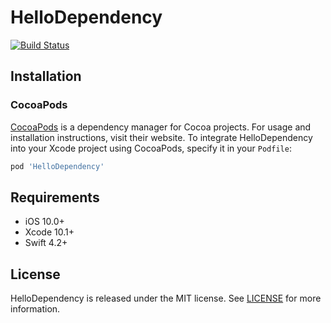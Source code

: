 # HelloDependency

[![Build Status](https://travis-ci.com/valitovaza/HelloDependency.svg?branch=master)](https://travis-ci.com/valitovaza/HelloDependency)

## Installation

### CocoaPods

[CocoaPods](https://cocoapods.org) is a dependency manager for Cocoa projects. For usage and installation instructions, visit their website. To integrate HelloDependency into your Xcode project using CocoaPods, specify it in your `Podfile`:

```ruby
pod 'HelloDependency'
```

## Requirements

- iOS 10.0+
- Xcode 10.1+
- Swift 4.2+

## License

HelloDependency is released under the MIT license. See [LICENSE](https://github.com/valitovaza/HelloDependency/blob/master/LICENSE) for more information.
